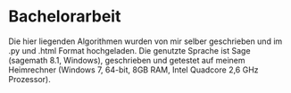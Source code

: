 # Bachelorarbeit
Die hier liegenden Algorithmen wurden von mir selber geschrieben und im .py und .html Format hochgeladen.
Die genutzte Sprache ist Sage (sagemath 8.1, Windows), geschrieben und getestet auf meinem Heimrechner (Windows 7, 64-bit, 8GB RAM, Intel Quadcore 2,6 GHz Prozessor).

